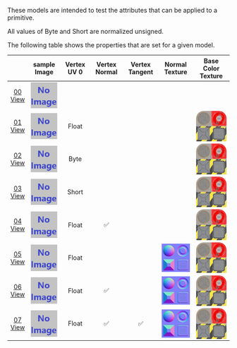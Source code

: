 These models are intended to test the attributes that can be applied to a primitive.  

All values of Byte and Short are normalized unsigned.  

The following table shows the properties that are set for a given model.  

|   | sample Image | Vertex UV 0 | Vertex Normal | Vertex Tangent | Normal Texture | Base Color Texture |
| :---: | :---: | :---: | :---: | :---: | :---: | :---: |
| [00](Primitive_Attribute_00.gltf)<br>[View](https://bghgary.github.io/glTF-Asset-Generator/Preview/BabylonJS/?fileName=Primitive_Attribute_00.gltf) | [<img src="Thumbnails/Primitive_Attribute_00.png" align="middle">](SampleImages/Primitive_Attribute_00.png) |   |   |   |   |   |
| [01](Primitive_Attribute_01.gltf)<br>[View](https://bghgary.github.io/glTF-Asset-Generator/Preview/BabylonJS/?fileName=Primitive_Attribute_01.gltf) | [<img src="Thumbnails/Primitive_Attribute_01.png" align="middle">](SampleImages/Primitive_Attribute_01.png) | Float |   |   |   | [<img src="Thumbnails/BaseColor_Plane.png" align="middle">](Textures/BaseColor_Plane.png) |
| [02](Primitive_Attribute_02.gltf)<br>[View](https://bghgary.github.io/glTF-Asset-Generator/Preview/BabylonJS/?fileName=Primitive_Attribute_02.gltf) | [<img src="Thumbnails/Primitive_Attribute_02.png" align="middle">](SampleImages/Primitive_Attribute_02.png) | Byte |   |   |   | [<img src="Thumbnails/BaseColor_Plane.png" align="middle">](Textures/BaseColor_Plane.png) |
| [03](Primitive_Attribute_03.gltf)<br>[View](https://bghgary.github.io/glTF-Asset-Generator/Preview/BabylonJS/?fileName=Primitive_Attribute_03.gltf) | [<img src="Thumbnails/Primitive_Attribute_03.png" align="middle">](SampleImages/Primitive_Attribute_03.png) | Short |   |   |   | [<img src="Thumbnails/BaseColor_Plane.png" align="middle">](Textures/BaseColor_Plane.png) |
| [04](Primitive_Attribute_04.gltf)<br>[View](https://bghgary.github.io/glTF-Asset-Generator/Preview/BabylonJS/?fileName=Primitive_Attribute_04.gltf) | [<img src="Thumbnails/Primitive_Attribute_04.png" align="middle">](SampleImages/Primitive_Attribute_04.png) | Float | :white_check_mark: |   |   | [<img src="Thumbnails/BaseColor_Plane.png" align="middle">](Textures/BaseColor_Plane.png) |
| [05](Primitive_Attribute_05.gltf)<br>[View](https://bghgary.github.io/glTF-Asset-Generator/Preview/BabylonJS/?fileName=Primitive_Attribute_05.gltf) | [<img src="Thumbnails/Primitive_Attribute_05.png" align="middle">](SampleImages/Primitive_Attribute_05.png) | Float |   |   | [<img src="Thumbnails/Normal_Plane.png" align="middle">](Textures/Normal_Plane.png) | [<img src="Thumbnails/BaseColor_Plane.png" align="middle">](Textures/BaseColor_Plane.png) |
| [06](Primitive_Attribute_06.gltf)<br>[View](https://bghgary.github.io/glTF-Asset-Generator/Preview/BabylonJS/?fileName=Primitive_Attribute_06.gltf) | [<img src="Thumbnails/Primitive_Attribute_06.png" align="middle">](SampleImages/Primitive_Attribute_06.png) | Float | :white_check_mark: |   | [<img src="Thumbnails/Normal_Plane.png" align="middle">](Textures/Normal_Plane.png) | [<img src="Thumbnails/BaseColor_Plane.png" align="middle">](Textures/BaseColor_Plane.png) |
| [07](Primitive_Attribute_07.gltf)<br>[View](https://bghgary.github.io/glTF-Asset-Generator/Preview/BabylonJS/?fileName=Primitive_Attribute_07.gltf) | [<img src="Thumbnails/Primitive_Attribute_07.png" align="middle">](SampleImages/Primitive_Attribute_07.png) | Float | :white_check_mark: | :white_check_mark: | [<img src="Thumbnails/Normal_Plane.png" align="middle">](Textures/Normal_Plane.png) | [<img src="Thumbnails/BaseColor_Plane.png" align="middle">](Textures/BaseColor_Plane.png) |
 
